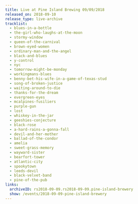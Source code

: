 ```yaml
---
title: Live at Pine Island Brewing 09/09/2018
released_on: 2018-09-10
release_type: live-archive
tracklist:
  - blues-in-a-bottle
  - the-girl-who-laughs-at-the-moon
  - stormy-window
  - queen-of-the-carnival
  - brown-eyed-women
  - ordinary-man-and-the-angel
  - black-and-blues
  - y-control
  - nyc
  - tomorrow-might-be-monday
  - workingmans-blues
  - benny-bet-his-wife-in-a-game-of-texas-stud
  - song-of-broken-justice
  - waiting-around-to-die
  - thanks-for-the-dream
  - evergreen-eyes
  - mcalpines-fusiliers
  - purple-gun
  - lost
  - whiskey-in-the-jar
  - geeshies-conjecture
  - black-rose
  - a-hard-rains-a-gonna-fall
  - devil-and-her-mother
  - ballad-of-the-condor
  - amelia
  - sweet-grass-memory
  - wayward-sister
  - bearfort-tower
  - atlantic-city
  - spookytown
  - leeds-devil
  - black-velvet-band
  - pine-of-the-pub
links:
  archiveID: rs2018-09-09.rs2018-09-09.pine-island-brewery
  show: /events/2018-09-09-pine-island-brewery
---
```

